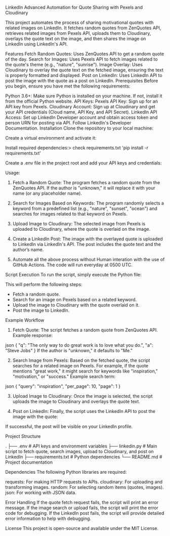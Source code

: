 LinkedIn Advanced Automation for Quote Sharing with Pexels and Cloudinary

This project automates the process of sharing motivational quotes with related images on LinkedIn. It fetches random quotes from ZenQuotes API, retrieves related images from Pexels API, uploads them to Cloudinary, overlays the quote text on the image, and then shares the image on LinkedIn using LinkedIn's API.

Features
Fetch Random Quotes: Uses ZenQuotes API to get a random quote of the day.
Search for Images: Uses Pexels API to fetch images related to the quote's theme (e.g., "nature", "sunrise").
Image Overlay: Uses Cloudinary to overlay the quote text on the fetched image, ensuring the text is properly formatted and displayed.
Post on LinkedIn: Uses LinkedIn API to post the image with the quote as a post on LinkedIn.
Prerequisites
Before you begin, ensure you have met the following requirements:

Python 3.6+: Make sure Python is installed on your machine. If not, install it from the official Python website.
API Keys:
Pexels API Key: Sign up for an API key from Pexels.
Cloudinary Account: Sign up at Cloudinary and get your API credentials (Cloud name, API Key, and API Secret).
LinkedIn API Access: Set up LinkedIn Developer account and obtain access token and person URN for posting via API. Follow LinkedIn's Developer Documentation.
Installation
Clone the repository to your local machine:


Create a virtual environment and activate it:


Install required dependencies:> check requirements.txt
'pip install -r requirements.txt'


Create a .env file in the project root and add your API keys and credentials:


Usage:
1. Fetch a Random Quote: The program fetches a random quote from the ZenQuotes API. If the author is "unknown," it will replace it with your name (or any placeholder name).

2. Search for Images Based on Keywords: The program randomly selects a keyword from a predefined list (e.g., "nature", "sunset", "ocean") and searches for images related to that keyword on Pexels.

3. Upload Image to Cloudinary: The selected image from Pexels is uploaded to Cloudinary, where the quote is overlaid on the image.

4. Create a LinkedIn Post: The image with the overlayed quote is uploaded to LinkedIn via LinkedIn's API. The post includes the quote text and the author’s name.

5. Automate all the above process without Human interation with the use of GitHub Actions. The code will run everyday at 0500 UTC.

Script Execution
To run the script, simply execute the Python file:


This will perform the following steps:

- Fetch a random quote.
- Search for an image on Pexels based on a related keyword.
- Upload the image to Cloudinary with the quote overlaid on it.
- Post the image to LinkedIn.

Example Workflow
1. Fetch Quote:
The script fetches a random quote from ZenQuotes API. Example response:

json
{
  "q": "The only way to do great work is to love what you do.",
  "a": "Steve Jobs"
}
If the author is "unknown," it defaults to "Me."

2. Search Image from Pexels:
Based on the fetched quote, the script searches for a related image on Pexels. For example, if the quote mentions "great work," it might search for keywords like "inspiration," "motivation," or "success." Example search term:

json
{
  "query": "inspiration",
  "per_page": 10,
  "page": 1
}

3. Upload Image to Cloudinary:
Once the image is selected, the script uploads the image to Cloudinary and overlays the quote text.

4. Post on LinkedIn:
Finally, the script uses the LinkedIn API to post the image with the quote:

If successful, the post will be visible on your LinkedIn profile.

Project Structure

.
├── .env                     # API keys and environment variables
├── linkedin.py    # Main script to fetch quote, search images, upload to Cloudinary, and post on LinkedIn
├── requirements.txt          # Python dependencies
└── README.md                 # Project documentation

Dependencies
The following Python libraries are required:

requests: For making HTTP requests to APIs.
cloudinary: For uploading and transforming images.
random: For selecting random items (quotes, images).
json: For working with JSON data.

Error Handling
If the quote fetch request fails, the script will print an error message.
If the image search or upload fails, the script will print the error code for debugging.
If the LinkedIn post fails, the script will provide detailed error information to help with debugging.

License
This project is open-source and available under the MIT License.
